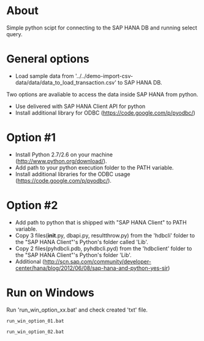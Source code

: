 About
=======
Simple python scipt for connecting to the SAP HANA DB and running select query.

General options
===============
* Load sample data from '../../demo-import-csv-data/data/data_to_load_transaction.csv' to SAP HANA DB.

Two options are avaliable to access the data inside SAP HANA from python.
* Use delivered with SAP HANA Client API for python
* Install additional library for ODBC (https://code.google.com/p/pyodbc/)

Option #1
===============
* Install Python 2.7/2.6 on your machine (http://www.python.org/download/).
* Add path to your python execution folder to the PATH variable.
* Install additional libraries for the ODBC usage (https://code.google.com/p/pyodbc/).

Option #2
===============
* Add path to python that is shipped with "SAP HANA Client" to PATH variable.
* Copy 3 files(__init__.py, dbapi.py, resultthrow.py) from the 'hdbcli' folder to the "SAP HANA Client"'s Python's folder called 'Lib'.
* Copy 2 files(pyhdbcli.pdb, pyhdbcli.pyd) from the 'hdbclient' folder to the "SAP HANA Client"'s Python's folder 'Lib'.
* Additional (http://scn.sap.com/community/developer-center/hana/blog/2012/06/08/sap-hana-and-python-yes-sir)



Run on Windows
==============
Run 'run_win_option_xx.bat' and check created 'txt' file.
```
run_win_option_01.bat
```	

```
run_win_option_02.bat
```	
